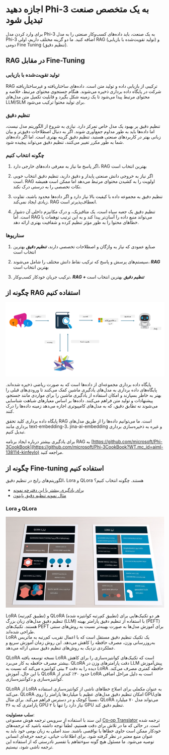 <!--
CO_OP_TRANSLATOR_METADATA:
{
  "original_hash": "743d7e9cb9c4e8ea642d77bee657a7fa",
  "translation_date": "2025-07-17T09:51:58+00:00",
  "source_file": "md/03.FineTuning/LetPhi3gotoIndustriy.md",
  "language_code": "fa"
}
-->
# **اجازه دهید Phi-3 به یک متخصص صنعت تبدیل شود**

برای وارد کردن مدل Phi-3 به یک صنعت، باید داده‌های کسب‌وکار صنعتی را به مدل Phi-3 اضافه کنید. ما دو گزینه مختلف داریم، اولی RAG (تولید تقویت‌شده با بازیابی) و دومی Fine Tuning (تنظیم دقیق).

## **RAG در مقابل Fine-Tuning**

### **تولید تقویت‌شده با بازیابی**

RAG ترکیبی از بازیابی داده و تولید متن است. داده‌های ساختاریافته و غیرساختاریافته شرکت در پایگاه داده برداری ذخیره می‌شوند. هنگام جستجوی محتوای مرتبط، خلاصه و محتوای مرتبط پیدا می‌شود تا یک زمینه شکل بگیرد و قابلیت تکمیل متن مدل‌های LLM/SLM برای تولید محتوا ترکیب می‌شود.

### **تنظیم دقیق**

تنظیم دقیق بر بهبود یک مدل خاص تمرکز دارد. نیازی به شروع از الگوریتم مدل نیست، اما داده‌ها باید به طور مداوم جمع‌آوری شوند. اگر به دنبال اصطلاحات دقیق‌تر و بیان زبانی بهتر در کاربردهای صنعتی هستید، تنظیم دقیق گزینه بهتری است. اما اگر داده‌های شما به طور مکرر تغییر می‌کنند، تنظیم دقیق می‌تواند پیچیده شود.

### **چگونه انتخاب کنیم**

1. اگر پاسخ ما نیاز به معرفی داده‌های خارجی دارد، RAG بهترین انتخاب است

2. اگر نیاز به خروجی دانش صنعتی پایدار و دقیق دارید، تنظیم دقیق انتخاب خوبی است. RAG اولویت را به کشیدن محتوای مرتبط می‌دهد اما ممکن است همیشه نکات تخصصی را به درستی درک نکند.

3. تنظیم دقیق به مجموعه داده با کیفیت بالا نیاز دارد و اگر داده‌ها محدود باشند، تفاوت زیادی ایجاد نمی‌کند. RAG انعطاف‌پذیرتر است.

4. تنظیم دقیق یک جعبه سیاه است، یک متافیزیک، و درک مکانیزم داخلی آن دشوار است. اما RAG می‌تواند منبع داده را آسان‌تر پیدا کند و به این ترتیب توهمات یا خطاهای محتوا را به طور مؤثر تنظیم کرده و شفافیت بهتری ارائه دهد.

### **سناریوها**

1. صنایع عمودی که نیاز به واژگان و اصطلاحات تخصصی دارند، ***تنظیم دقیق*** بهترین انتخاب است

2. سیستم‌های پرسش و پاسخ که ترکیب نقاط دانش مختلف را شامل می‌شوند، ***RAG*** بهترین انتخاب است

3. ترکیب جریان خودکار کسب‌وکار، ***RAG + تنظیم دقیق*** بهترین انتخاب است

## **چگونه از RAG استفاده کنیم**

![rag](../../../../translated_images/rag.2014adc59e6f6007bafac13e800a6cbc3e297fbb9903efe20a93129bd13987e9.fa.png)

پایگاه داده برداری مجموعه‌ای از داده‌ها است که به صورت ریاضی ذخیره شده‌اند. پایگاه‌های داده برداری به مدل‌های یادگیری ماشین کمک می‌کنند تا ورودی‌های قبلی را بهتر به خاطر بسپارند و امکان استفاده از یادگیری ماشین را برای مواردی مانند جستجو، پیشنهادات و تولید متن فراهم می‌کنند. داده‌ها بر اساس معیارهای شباهت شناسایی می‌شوند نه تطابق دقیق، که به مدل‌های کامپیوتری اجازه می‌دهد زمینه داده‌ها را درک کنند.

پایگاه داده برداری کلید تحقق RAG است. ما می‌توانیم داده‌ها را از طریق مدل‌های برداری مانند text-embedding-3، jina-ai-embedding و غیره به ذخیره‌سازی برداری تبدیل کنیم.

برای یادگیری بیشتر درباره ایجاد برنامه RAG به [https://github.com/microsoft/Phi-3CookBook](https://github.com/microsoft/Phi-3CookBook?WT.mc_id=aiml-138114-kinfeylo) مراجعه کنید.

## **چگونه از Fine-tuning استفاده کنیم**

الگوریتم‌های رایج در تنظیم دقیق، Lora و QLora هستند. چگونه انتخاب کنیم؟
- [برای یادگیری بیشتر با این دفترچه نمونه](../../../../code/04.Finetuning/Phi_3_Inference_Finetuning.ipynb)
- [مثال نمونه تنظیم دقیق پایتون](../../../../code/04.Finetuning/FineTrainingScript.py)

### **Lora و QLora**

![lora](../../../../translated_images/qlora.e6446c988ee04ca08807488bb7d9e2c0ea7ef4af9d000fc6d13032b4ac2de18d.fa.png)

LoRA (تطبیق کم‌رتبه) و QLoRA (تطبیق کم‌رتبه کوانتیزه شده) هر دو تکنیک‌هایی برای تنظیم دقیق مدل‌های زبان بزرگ (LLM) با استفاده از تنظیم دقیق پارامتر بهینه (PEFT) هستند. تکنیک‌های PEFT برای آموزش مدل‌ها به صورت بهینه‌تر نسبت به روش‌های سنتی طراحی شده‌اند.  
LoRA یک تکنیک تنظیم دقیق مستقل است که با اعمال تقریب کم‌رتبه به ماتریس به‌روزرسانی وزن، مصرف حافظه را کاهش می‌دهد. این روش زمان آموزش سریع و عملکردی نزدیک به روش‌های تنظیم دقیق سنتی ارائه می‌دهد.

QLoRA نسخه توسعه یافته LoRA است که تکنیک‌های کوانتیزه‌سازی را برای کاهش بیشتر مصرف حافظه به کار می‌برد. QLoRA دقت پارامترهای وزن در LLM پیش‌آموزش دیده را به دقت ۴ بیتی کوانتیزه می‌کند که نسبت به LoRA حافظه کمتری مصرف می‌کند. با این حال، آموزش QLoRA حدود ۳۰٪ کندتر از LoRA است به دلیل مراحل اضافی کوانتیزه‌سازی و دکوآنتیزه‌سازی.

QLoRA از LoRA به عنوان مکملی برای اصلاح خطاهای ناشی از کوانتیزه‌سازی استفاده می‌کند. QLoRA امکان تنظیم دقیق مدل‌های عظیم با میلیاردها پارامتر را روی GPUهای نسبتاً کوچک و در دسترس فراهم می‌کند. برای مثال، QLoRA می‌تواند مدل ۷۰ میلیارد پارامتری که به ۳۶ GPU نیاز دارد را تنها با ۲ GPU تنظیم دقیق کند.

**سلب مسئولیت**:  
این سند با استفاده از سرویس ترجمه هوش مصنوعی [Co-op Translator](https://github.com/Azure/co-op-translator) ترجمه شده است. در حالی که ما در تلاش برای دقت هستیم، لطفاً توجه داشته باشید که ترجمه‌های خودکار ممکن است حاوی خطاها یا نواقصی باشند. سند اصلی به زبان بومی خود باید به عنوان منبع معتبر در نظر گرفته شود. برای اطلاعات حیاتی، ترجمه حرفه‌ای انسانی توصیه می‌شود. ما مسئول هیچ گونه سوءتفاهم یا تفسیر نادرستی که از استفاده این ترجمه ناشی شود، نیستیم.